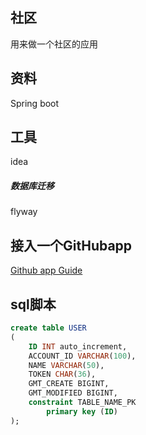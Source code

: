 ## 社区
 用来做一个社区的应用
## 资料
Spring boot
## 工具
idea
##### 数据库迁移
flyway
## 接入一个GitHubapp
[Github app Guide](https://developer.github.com/apps/building-github-apps/creating-a-github-app/)

## sql脚本
```sql
create table USER
(
	ID INT auto_increment,
	ACCOUNT_ID VARCHAR(100),
	NAME VARCHAR(50),
	TOKEN CHAR(36),
	GMT_CREATE BIGINT,
	GMT_MODIFIED BIGINT,
	constraint TABLE_NAME_PK
		primary key (ID)
);
```